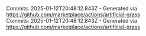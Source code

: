 Commits: 2025-01-12T20:48:12.843Z - Generated via https://github.com/marketplace/actions/artificial-grass
<br>
Commits: 2025-01-12T20:48:12.843Z - Generated via https://github.com/marketplace/actions/artificial-grass
<br>
